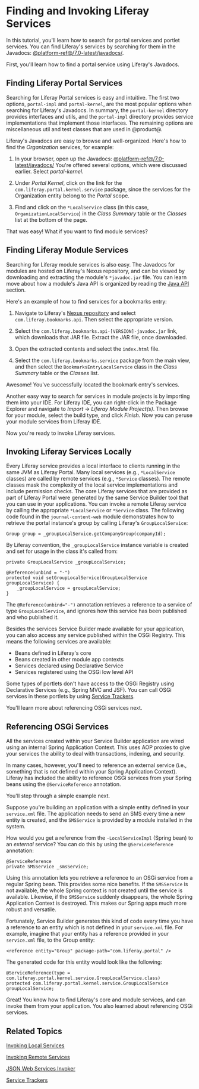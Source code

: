 # Finding and Invoking Liferay Services [](id=finding-and-invoking-liferay-services)

In this tutorial, you'll learn how to search for portal services and portlet
services. You can find Liferay's services by searching for them in the Javadocs:
[@platform-ref@/7.0-latest/javadocs/](@platform-ref@/7.0-latest/javadocs/).

First, you'll learn how to find a portal service using Liferay's Javadocs. 

## Finding Liferay Portal Services [](id=finding-liferay-portal-services)

Searching for Liferay Portal services is easy and intuitive. The first two
options, `portal-impl` and `portal-kernel`, are the most popular options when
searching for Liferay's Javadocs. In summary, the `portal-kernel` directory
provides interfaces and utils, and the `portal-impl` directory provides
service implementations that implement those interfaces. The remaining options
are miscellaneous util and test classes that are used in @product@.

Liferay's Javadocs are easy to browse and well-organized. Here's how to find the
*Organization* services, for example: 

1. In your browser, open up the Javadocs:
   [@platform-ref@/7.0-latest/javadocs/](@platform-ref@/7.0-latest/javadocs/) 
   You're offered several options, which were discussed earlier. Select
   *portal-kernel*.

2. Under *Portal Kernel*, click on the link for the
   `com.liferay.portal.kernel.service` package, since the services for the
   Organization entity belong to the *Portal* scope. 

3. Find and click on the `*LocalService` class (in this case,
   `OrganizationLocalService`) in the *Class Summary* table or the *Classes*
   list at the bottom of the page. 

That was easy! What if you want to find module services? 

## Finding Liferay Module Services [](id=finding-liferay-module-services)

Searching for Liferay module services is also easy. The Javadocs for modules are
hosted on Liferay's Nexus repository, and can be viewed by downloading and
extracting the module's `*javadoc.jar` file. You can learn move about how a
module's Java API is organized by reading the
[Java API](/develop/reference/-/knowledge_base/7-0/finding-liferay-api-modules#java-api)
section.

Here's an example of how to find services for a bookmarks entry:

1. Navigate to Liferay's
[Nexus repository](https://repository.liferay.com/nexus/content/repositories/liferay-public-releases/com/liferay/)
and select `com.liferay.bookmarks.api`. Then select the appropriate version.

2. Select the `com.liferay.bookmarks.api-[VERSION]-javadoc.jar` link, which
   downloads that JAR file. Extract the JAR file, once downloaded.

3. Open the extracted contents and select the `index.html` file.

4. Select the `com.liferay.bookmarks.service` package from the main view, and
   then select the `BookmarksEntryLocalService` class in the *Class Summary*
   table or the *Classes* list.

Awesome! You've successfully located the bookmark entry's services.

Another easy way to search for services in module projects is by importing them
into your IDE. For Liferay IDE, you can right-click in the Package Explorer and
navigate to *Import* &rarr; *Liferay Module Project(s)*. Then browse for your
module, select the build type, and click *Finish*. Now you can peruse your
module services from Liferay IDE.

Now you're ready to invoke Liferay services. 

<!--
Searching for one of Liferay's built-in plugin services is also easy. Instead of
clicking the link for the service package of the *portal*, click the link for
the service package of the *portlet*. The portlet service packages use the
naming convention `com.liferay.portlet.[portlet-name].service`, where
`[portlet-name]` is replaced with the actual name of the portlet. 

Here's how you find services for a user's blogs statistics:

1. In your browser, open the Javadocs:
   [http://docs.liferay.com/portal/6.2/javadocs/](http://docs.liferay.com/portal/6.2/javadocs/)

2. Under *Portlet Services*, click on the link for the
   `com.liferay.portlet.blogs.service` package in the *Packages* frame, since
   the services are a part of the Blogs portlet. 

3. Find and click on the `*ServiceUtil` class (in this case
   `BlogsStatsUserLocalServiceUtil`) in the *Class Summary* table or the
   *Classes* list. 

Now you're ready to invoke Liferay services. To invoke Liferay services
remotely, your Liferay instance must be configured to allow remote web service
access. Please see the
[Service Security Layers](/develop/tutorials/-/knowledge_base/7-0/service-security-layers) 
tutorial for details.
-->
<!-- The above text does not yet apply, since module Javadoc is only hosted in a
JAR on Nexus. Update this when module Javadoc is hosted on docs.liferay.com.
-Cody -->

## Invoking Liferay Services Locally [](id=invoking-liferay-services-locally)

Every Liferay service provides a local interface to clients running in the same
JVM as Liferay Portal. Many local services (e.g., `*LocalService` classes) are
called by remote services (e.g., `*Service` classes). The remote classes mask
the complexity of the local service implementations and include permission
checks. The core Liferay services that are provided as part of Liferay Portal
were generated by the same Service Builder tool that you can use in your
applications. You can invoke a remote Liferay service by calling the appropriate
`*LocalService` or `*Service` class. The following code found in the
`journal-content-web` module demonstrates how to retrieve the portal instance's
group by calling Liferay's `GroupLocalService`:

    Group group = _groupLocalService.getCompanyGroup(companyId);

By Liferay convention, the `_groupLocalService` instance variable is created and
set for usage in the class it's called from:

    private GroupLocalService _groupLocalService;

    @Reference(unbind = "-")
    protected void setGroupLocalService(GroupLocalService groupLocalService) {
        _groupLocalService = groupLocalService;
    }

The `@Reference(unbind="-")` annotation retrieves a reference to a service of
type `GroupLocalService`, and ignores how this service has been published and
who published it.

Besides the services Service Builder made available for your application, you
can also access any service published within the OSGi Registry. This means the
following services are available:

- Beans defined in Liferay's core
- Beans created in other module app contexts
- Services declared using Declarative Service
- Services registered using the OSGi low level API

Some types of portlets don't have access to the OSGi Registry using Declarative
Services (e.g., Spring MVC and JSF). You can call OSGi services in these
portlets by using [Service Trackers](/develop/tutorials/-/knowledge_base/7-0/service-trackers).

You'll learn more about referencing OSGi services next.

## Referencing OSGi Services [](id=referencing-osgi-services)

All the services created within your Service Builder application are wired using
an internal Spring Application Context. This uses AOP proxies to give your
services the ability to deal with transactions, indexing, and security.

In many cases, however, you'll need to reference an external service (i.e.,
something that is not defined within your Spring Application Context). Liferay
has included the ability to reference OSGi services from your Spring beans using
the `@ServiceReference` annotation.

You'll step through a simple example next.

Suppose you're building an application with a simple entity defined in your
`service.xml` file. The application needs to send an SMS every time a new entity
is created, and the `SMSService` is provided by a module installed in the
system.

How would you get a reference from the `-LocalServiceImpl` (Spring bean) to an
*external* service? You can do this by using the `@ServiceReference` annotation:

    @ServiceReference
    private SMSService _smsService;

Using this annotation lets you retrieve a reference to an OSGi service from a
regular Spring bean. This provides some nice benefits. If the `SMSService` is
not available, the whole Spring context is not created until the service is
available. Likewise, if the `SMSService` suddenly disappears, the whole Spring
Application Context is destroyed. This makes our Spring apps much more robust
and versatile.

Fortunately, Service Builder generates this kind of code every time you have a
reference to an entity which is not defined in your `service.xml` file. For
example, imagine that your entity has a reference provided in your `service.xml`
file, to the Group entity:

    <reference entity="Group" package-path="com.liferay.portal" />

The generated code for this entity would look like the following:

    @ServiceReference(type = com.liferay.portal.kernel.service.GroupLocalService.class)
    protected com.liferay.portal.kernel.service.GroupLocalService groupLocalService;

Great! You know how to find Liferay's core and module services, and can invoke
them from your application. You also learned about referencing OSGi services.

## Related Topics [](id=related-topics)

[Invoking Local Services](/develop/tutorials/-/knowledge_base/7-0/invoking-local-services)

[Invoking Remote Services](/develop/tutorials/-/knowledge_base/7-0/invoking-remote-services)

[JSON Web Services Invoker](/develop/tutorials/-/knowledge_base/7-0/json-web-services-invoker)

[Service Trackers](/develop/tutorials/-/knowledge_base/7-0/service-trackers)
